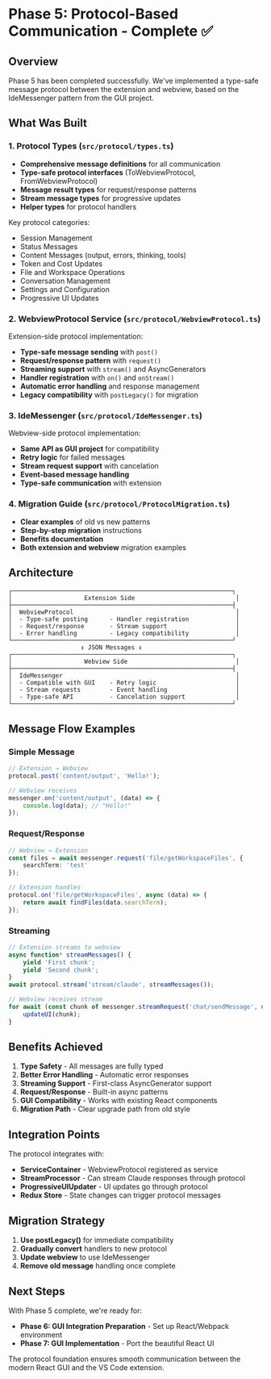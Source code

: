 # Phase 5: Protocol-Based Communication - Complete ✅

## Overview

Phase 5 has been completed successfully. We've implemented a type-safe message protocol between the extension and webview, based on the IdeMessenger pattern from the GUI project.

## What Was Built

### 1. Protocol Types (`src/protocol/types.ts`)

- **Comprehensive message definitions** for all communication
- **Type-safe protocol interfaces** (ToWebviewProtocol, FromWebviewProtocol)
- **Message result types** for request/response patterns
- **Stream message types** for progressive updates
- **Helper types** for protocol handlers

Key protocol categories:
- Session Management
- Status Messages
- Content Messages (output, errors, thinking, tools)
- Token and Cost Updates
- File and Workspace Operations
- Conversation Management
- Settings and Configuration
- Progressive UI Updates

### 2. WebviewProtocol Service (`src/protocol/WebviewProtocol.ts`)

Extension-side protocol implementation:
- **Type-safe message sending** with `post()`
- **Request/response pattern** with `request()`
- **Streaming support** with `stream()` and AsyncGenerators
- **Handler registration** with `on()` and `onStream()`
- **Automatic error handling** and response management
- **Legacy compatibility** with `postLegacy()` for migration

### 3. IdeMessenger (`src/protocol/IdeMessenger.ts`)

Webview-side protocol implementation:
- **Same API as GUI project** for compatibility
- **Retry logic** for failed messages
- **Stream request support** with cancelation
- **Event-based message handling**
- **Type-safe communication** with extension

### 4. Migration Guide (`src/protocol/ProtocolMigration.ts`)

- **Clear examples** of old vs new patterns
- **Step-by-step migration** instructions
- **Benefits documentation**
- **Both extension and webview** migration examples

## Architecture

```
┌─────────────────────────────────────────────────────────────┐
│                    Extension Side                            │
├─────────────────────────────────────────────────────────────┤
│  WebviewProtocol                                             │
│  - Type-safe posting      - Handler registration             │
│  - Request/response       - Stream support                   │
│  - Error handling         - Legacy compatibility             │
└─────────────────────────────────────────────────────────────┘
                    ↕ JSON Messages ↕
┌─────────────────────────────────────────────────────────────┐
│                    Webview Side                              │
├─────────────────────────────────────────────────────────────┤
│  IdeMessenger                                                │
│  - Compatible with GUI    - Retry logic                      │
│  - Stream requests        - Event handling                   │
│  - Type-safe API          - Cancelation support              │
└─────────────────────────────────────────────────────────────┘
```

## Message Flow Examples

### Simple Message
```typescript
// Extension → Webview
protocol.post('content/output', 'Hello!');

// Webview receives
messenger.on('content/output', (data) => {
    console.log(data); // "Hello!"
});
```

### Request/Response
```typescript
// Webview → Extension
const files = await messenger.request('file/getWorkspaceFiles', {
    searchTerm: 'test'
});

// Extension handles
protocol.on('file/getWorkspaceFiles', async (data) => {
    return await findFiles(data.searchTerm);
});
```

### Streaming
```typescript
// Extension streams to webview
async function* streamMessages() {
    yield 'First chunk';
    yield 'Second chunk';
}
await protocol.stream('stream/claude', streamMessages());

// Webview receives stream
for await (const chunk of messenger.streamRequest('chat/sendMessage', data)) {
    updateUI(chunk);
}
```

## Benefits Achieved

1. **Type Safety** - All messages are fully typed
2. **Better Error Handling** - Automatic error responses
3. **Streaming Support** - First-class AsyncGenerator support
4. **Request/Response** - Built-in async patterns
5. **GUI Compatibility** - Works with existing React components
6. **Migration Path** - Clear upgrade path from old style

## Integration Points

The protocol integrates with:
- **ServiceContainer** - WebviewProtocol registered as service
- **StreamProcessor** - Can stream Claude responses through protocol
- **ProgressiveUIUpdater** - UI updates go through protocol
- **Redux Store** - State changes can trigger protocol messages

## Migration Strategy

1. **Use postLegacy()** for immediate compatibility
2. **Gradually convert** handlers to new protocol
3. **Update webview** to use IdeMessenger
4. **Remove old message** handling once complete

## Next Steps

With Phase 5 complete, we're ready for:
- **Phase 6: GUI Integration Preparation** - Set up React/Webpack environment
- **Phase 7: GUI Implementation** - Port the beautiful React UI

The protocol foundation ensures smooth communication between the modern React GUI and the VS Code extension.